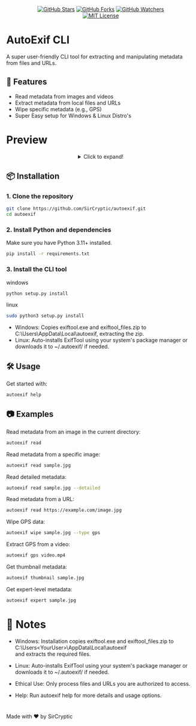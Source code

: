 <p align="center">
  <a href="https://github.com/sircryptic/autoexif/stargazers"><img src="https://img.shields.io/github/stars/sircryptic/autoexif.svg" alt="GitHub Stars"></a>
  <a href="https://github.com/sircryptic/autoexif/network"><img src="https://img.shields.io/github/forks/sircryptic/autoexif.svg" alt="GitHub Forks"></a>
  <a href="https://github.com/sircryptic/autoexif/watchers"><img src="https://img.shields.io/github/watchers/sircryptic/autoexif.svg?style=social" alt="GitHub Watchers"></a>
  <br>
  <a href="https://github.com/SirCryptic/autoexif/blob/master/LICENSE"><img src="https://img.shields.io/badge/license-MIT-green.svg" alt="MIT License"></a>
</p>

# AutoExif CLI

A super user-friendly CLI tool for extracting and manipulating metadata from files and URLs.

## 🚀 Features

- Read metadata from images and videos
- Extract metadata from local files and URLs
- Wipe specific metadata (e.g., GPS)
- Super Easy setup for Windows & Linux Distro's

<h1 align="left">Preview</h1>

<center>

<details>
  <summary>Click to expand!</summary>

- Linux

![image](https://github.com/user-attachments/assets/854ed46c-a446-4c0a-9e10-abe24ee08fc1)

![image](https://github.com/user-attachments/assets/f10c7b29-b82e-4134-a481-f04b3c5f2390)

![image](https://github.com/user-attachments/assets/051a4a2c-e672-4c84-933c-272d43e4dcb2)

- Windows

![image](https://github.com/user-attachments/assets/9d7eae94-889a-424d-b808-102f4f066ab2)

  ![autoexif-cli](https://github.com/user-attachments/assets/936b15a6-4b41-4b3c-b788-fc71069851b0)

![autoexif-cl1](https://github.com/user-attachments/assets/2458ee5c-d239-40e9-bdbb-c9b96597f5fb)

</center>


## 📦 Installation

### 1. Clone the repository

```bash
git clone https://github.com/SirCryptic/autoexif.git
cd autoexif
```

### 2. Install Python and dependencies
Make sure you have Python 3.11+ installed.
```bash
pip install -r requirements.txt
```

### 3. Install the CLI tool

windows
```bash
python setup.py install
```

linux
```bash
sudo python3 setup.py install
```

- Windows: Copies exiftool.exe and exiftool_files.zip to C:\Users<YourUser>\AppData\Local\autoexif, extracting the zip.
- Linux: Auto-installs ExifTool using your system's package manager or downloads it to ~/.autoexif/ if needed.

## 🛠️ Usage
Get started with:
```bash
autoexif help
```

## 📷 Examples
Read metadata from an image in the current directory:

```bash
autoexif read
```

Read metadata from a specific image:
```bash
autoexif read sample.jpg
```

Read detailed metadata:
```bash
autoexif read sample.jpg --detailed
```

Read metadata from a URL:
```bash
autoexif read https://example.com/image.jpg
```

Wipe GPS data:
```bash
autoexif wipe sample.jpg --type gps
```

Extract GPS from a video:
```bash
autoexif gps video.mp4
```

Get thumbnail metadata:
```bash
autoexif thumbnail sample.jpg
```

Get expert-level metadata:
```bash
autoexif expert sample.jpg
```
# 📌 Notes
- Windows: Installation copies exiftool.exe and exiftool_files.zip to
C:\Users\<YourUser>\AppData\Local\autoexif\
and extracts the required files.
- Linux: Auto-installs ExifTool using your system's package manager or downloads it to ~/.autoexif/ if needed.

- Ethical Use: Only process files and URLs you are authorized to access.

- Help: Run autoexif help for more details and usage options.

#
Made with ❤️ by SirCryptic
